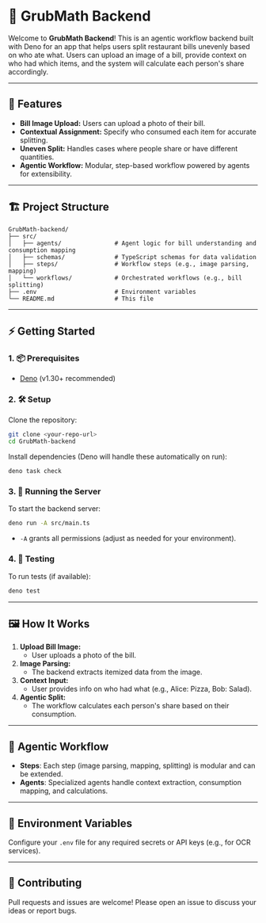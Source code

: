 # 🧮 GrubMath Backend

Welcome to **GrubMath Backend**! This is an agentic workflow backend built with
Deno for an app that helps users split restaurant bills unevenly based on who
ate what. Users can upload an image of a bill, provide context on who had which
items, and the system will calculate each person's share accordingly.

---

## 🚀 Features

- **Bill Image Upload:** Users can upload a photo of their bill.
- **Contextual Assignment:** Specify who consumed each item for accurate
  splitting.
- **Uneven Split:** Handles cases where people share or have different
  quantities.
- **Agentic Workflow:** Modular, step-based workflow powered by agents for
  extensibility.

---

## 🏗️ Project Structure

```
GrubMath-backend/
├── src/
│   ├── agents/               # Agent logic for bill understanding and consumption mapping
│   ├── schemas/              # TypeScript schemas for data validation
│   ├── steps/                # Workflow steps (e.g., image parsing, mapping)
│   └── workflows/            # Orchestrated workflows (e.g., bill splitting)
├── .env                      # Environment variables
└── README.md                 # This file
```

---

## ⚡ Getting Started

### 1. 📦 Prerequisites

- [Deno](https://deno.com/) (v1.30+ recommended)

### 2. 🛠️ Setup

Clone the repository:

```sh
git clone <your-repo-url>
cd GrubMath-backend
```

Install dependencies (Deno will handle these automatically on run):

```sh
deno task check
```

### 3. 🚦 Running the Server

To start the backend server:

```sh
deno run -A src/main.ts
```

- `-A` grants all permissions (adjust as needed for your environment).

### 4. 🧪 Testing

To run tests (if available):

```sh
deno test
```

---

## 🖼️ How It Works

1. **Upload Bill Image:**
   - User uploads a photo of the bill.
2. **Image Parsing:**
   - The backend extracts itemized data from the image.
3. **Context Input:**
   - User provides info on who had what (e.g., Alice: Pizza, Bob: Salad).
4. **Agentic Split:**
   - The workflow calculates each person's share based on their consumption.

---

## 🤖 Agentic Workflow

- **Steps**: Each step (image parsing, mapping, splitting) is modular and can be
  extended.
- **Agents**: Specialized agents handle context extraction, consumption mapping,
  and calculations.

---

## 📝 Environment Variables

Configure your `.env` file for any required secrets or API keys (e.g., for OCR
services).

---

## 🙌 Contributing

Pull requests and issues are welcome! Please open an issue to discuss your ideas
or report bugs.
